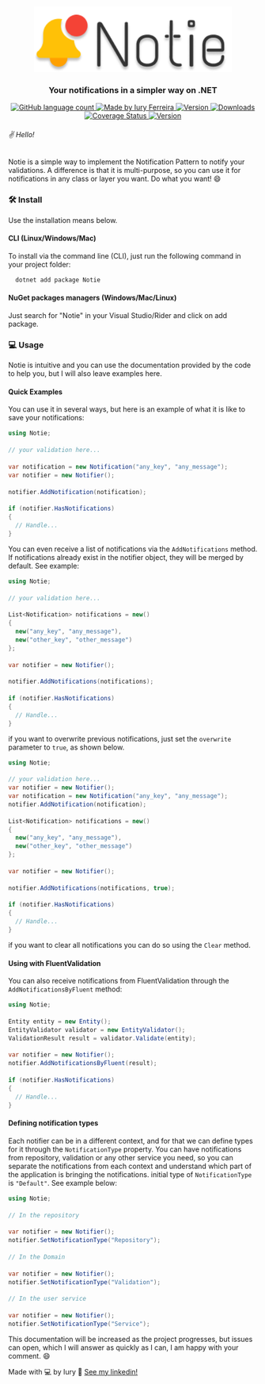 <p align="center">
  <img alt="Notie" title="Notie" src=".github/assets/logo.png" width="400px" />
</p>
<h3 align="center">
    Your notifications in a simpler way on .NET
</h3>

<p align="center">

  <a href="https://dotnet.microsoft.com/">
    <img alt="GitHub language count" src="https://img.shields.io/badge/language-1-blue">
  </a>

  <a href="https://github.com/iuryferreira/">
    <img alt="Made by Iury Ferreira" src="https://img.shields.io/badge/made%20by-Iury%20Ferreira-blue">
  </a>

  <a href="https://nuget.org/packages/Notie">
    <img alt="Version" src="https://img.shields.io/nuget/v/notie">
  </a>

<a href="https://nuget.org/packages/Notie">
    <img alt="Downloads" src="https://img.shields.io/nuget/dt/notie">
 </a>
 
<a href='https://coveralls.io/github/iuryferreira/notie?branch=main'>
  <img src='https://coveralls.io/repos/github/iuryferreira/notie/badge.svg?branch=main' alt='Coverage Status'/>
</a>

<a href="hhttps://github.com/iuryferreira/notie/actions/workflows/publish.yaml">
    <img alt="Version" src="https://github.com/iuryferreira/notie/actions/workflows/publish.yaml/badge.svg?branch=main">
</a>

</p>

###### ✌ Hello!

Notie is a simple way to implement the Notification Pattern to notify your validations. A difference is that it is multi-purpose, so you can use it for notifications in any class or layer you want. Do what you want! 😄

### 🛠 Install

Use the installation means below.

#### CLI (Linux/Windows/Mac)

To install via the command line (CLI), just run the following command in your project folder:

```bash
  dotnet add package Notie
```

#### NuGet packages managers (Windows/Mac/Linux)

Just search for "Notie" in your Visual Studio/Rider and click on add package.

### 💻 Usage

Notie is intuitive and you can use the documentation provided by the code to help you, but I will also leave examples here.

#### Quick Examples

You can use it in several ways, but here is an example of what it is like to save your notifications:

```csharp
using Notie;

// your validation here...

var notification = new Notification("any_key", "any_message");
var notifier = new Notifier();

notifier.AddNotification(notification);

if (notifier.HasNotifications)
{
  // Handle...
}

```

You can even receive a list of notifications via the `AddNotifications` method. If notifications already exist in the notifier object, they will be merged by default. See example:

```csharp
using Notie;

// your validation here...

List<Notification> notifications = new()
{
  new("any_key", "any_message"),
  new("other_key", "other_message")
};

var notifier = new Notifier();

notifier.AddNotifications(notifications);

if (notifier.HasNotifications)
{
  // Handle...
}

```

if you want to overwrite previous notifications, just set the `overwrite` parameter to `true`, as shown below.

```csharp
using Notie;

// your validation here...
var notifier = new Notifier();
var notification = new Notification("any_key", "any_message");
notifier.AddNotification(notification);

List<Notification> notifications = new()
{
  new("any_key", "any_message"),
  new("other_key", "other_message")
};

var notifier = new Notifier();

notifier.AddNotifications(notifications, true);

if (notifier.HasNotifications)
{
  // Handle...
}

```

if you want to clear all notifications you can do so using the `Clear` method.

#### Using with FluentValidation

You can also receive notifications from FluentValidation through the `AddNotificationsByFluent` method:

```csharp
using Notie;

Entity entity = new Entity();
EntityValidator validator = new EntityValidator();
ValidationResult result = validator.Validate(entity);

var notifier = new Notifier();
notifier.AddNotificationsByFluent(result);

if (notifier.HasNotifications)
{
  // Handle...
}
```

#### Defining notification types

Each notifier can be in a different context, and for that we can define types for it through the `NotificationType` property. You can have notifications from repository, validation or any other service you need, so you can separate the notifications from each context and understand which part of the application is bringing the notifications. initial type of `NotificationType` is `"Default"`. See example below:

```csharp
using Notie;

// In the repository

var notifier = new Notifier();
notifier.SetNotificationType("Repository");

// In the Domain

var notifier = new Notifier();
notifier.SetNotificationType("Validation");

// In the user service

var notifier = new Notifier();
notifier.SetNotificationType("Service");

```

This documentation will be increased as the project progresses, but issues can open, which I will answer as quickly as I can, I am happy with your comment. 😄

Made with 💻 by Iury :wave: [See my linkedin!](https://www.linkedin.com/in/iury-ferreira-68ba35130/)
